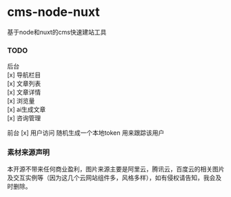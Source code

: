 # cms-node-nuxt
基于node和nuxt的cms快速建站工具

### TODO

后台  
[x] 导航栏目  
[x] 文章列表  
[x] 文章详情  
[x] 浏览量  
[x] ai生成文章  
[x] 咨询管理  


前台
[x] 用户访问 随机生成一个本地token 用来跟踪该用户

### 素材来源声明
本开源不带来任何商业盈利，图片来源主要是阿里云，腾讯云，百度云的相关图片及交互实例等（因为这几个云网站组件多，风格多样），如有侵权请告知，我会及时删除。
